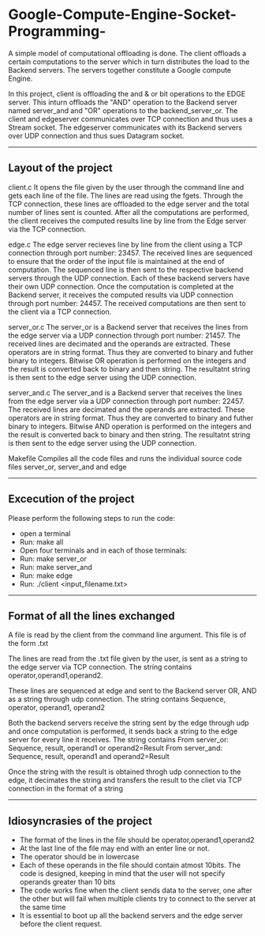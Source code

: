 # Google-Compute-Engine-Socket-Programming-
A simple model of computational offloading is done. The client offloads a certain computations to the server which in turn distributes the load to the Backend servers. The servers together constitute a Google compute Engine.

In this project, client is offloading the and & or bit operations to the EDGE server. This inturn offloads the "AND" operation to the Backend server named server_and and "OR" operations to the backend_server_or. The client and edgeserver communicates over TCP connection and thus uses a Stream socket. The edgeserver communicates with its Backend servers over UDP connection and thus sues Datagram socket. 

--------------------------------------
Layout of the project
--------------------------------------
client.c
It opens the file given by the user through the command line and gets each line of the file. The lines are read using the fgets. Through the TCP connection, these lines are offloaded to the edge server and the total number of lines sent is counted. After all the computations are performed, the client receives the computed results line by line from the Edge server via the TCP connection.

edge.c
The edge server recieves line by line from the client using a TCP connection through port number: 23457.
The received lines are sequenced to ensure that the order of  the input file is maintained at the end of computation. The sequenced line is then sent to the respective backend servers through the UDP connection. Each of these backend servers have their own UDP connection. Once the computation is completed at the Backend server, it receives the computed results via UDP connection through port number: 24457. The received computations are then sent to the client via a TCP connection.

server_or.c
The server_or is a Backend server that receives the lines from the edge server via a UDP connection through port number: 21457. The received lines are decimated and the operands are extracted. These operators are in string format. Thus they are converted to binary and futher binary to integers. Bitwise OR operation is performed on the integers and the result is converted back to binary and then string. The resultatnt string is then sent to the edge server using the UDP connection.

server_and.c
The server_and is a Backend server that receives the lines from the edge server via a UDP connection through port number: 22457. The received lines are decimated and the operands are extracted. These operators are in string format. Thus they are converted to binary and futher binary to integers. Bitwise AND operation is performed on the integers and the result is converted back to binary and then string. The resultatnt string is then sent to the edge server using the UDP connection.

Makefile
Compiles all the code files and runs the individual source code files server_or, server_and and edge

--------------------------------------
Excecution of the project
--------------------------------------
Please perform the following steps to run the code:
- open a terminal
- Run: make all
- Open four terminals and in each of those terminals:
- Run: make server_or
- Run: make server_and
- Run: make edge
- Run: ./client <input_filename.txt>

---------------------------------------
Format of all the lines exchanged
---------------------------------------
 
A file is read by the client from the command line argument. This file is of the form .txt

The lines are read from the .txt file given by the user, is sent as a string to the edge server via TCP connection. The string contains operator,operand1,operand2.

These lines are sequenced at edge and sent to the Backend server OR, AND as a string through udp connection. The string contains Sequence, operator, operand1, operand2

Both the backend servers receive the string sent by the edge through udp and once computation is performed, it sends back a string to the edge server for every line it receives. The string contains From server_or: Sequence, result, operand1 or operand2=Result
From server_and: Sequence, result, operand1 and operand2=Result

Once the string with the result is obtained throgh udp connection to the edge, it decimates the string and transfers the result to the cliet via TCP connection in the format of a string

---------------------------------------
Idiosyncrasies of the project
---------------------------------------

- The format of the lines in the file should be operator,operand1,operand2
- At the last line of the file may end with an enter line or not.
- The operator should be in lowercase
- Each of these operands in the file should contain atmost 10bits. The code is designed, keeping in mind that the user will not specify operands greater than 10 bits
- The code works fine when the client sends data to the server, one after the other but will fail when multiple clients try to connect to the server at the same time
- It is essential to boot up all the backend servers and the edge server before the client request.
